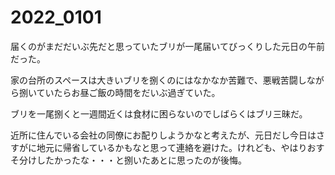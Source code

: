 # 2022_0101

届くのがまだだいぶ先だと思っていたブリが一尾届いてびっくりした元日の午前だった。

家の台所のスペースは大きいブリを捌くのにはなかなか苦難で、悪戦苦闘しながら捌いていたらお昼ご飯の時間をだいぶ過ぎていた。

ブリを一尾捌くと一週間近くは食材に困らないのでしばらくはブリ三昧だ。

近所に住んでいる会社の同僚にお配りしようかなと考えたが、元日だし今日はさすがに地元に帰省しているかもなと思って連絡を避けた。けれども、やはりおすそ分けしたかったな・・・と捌いたあとに思ったのが後悔。